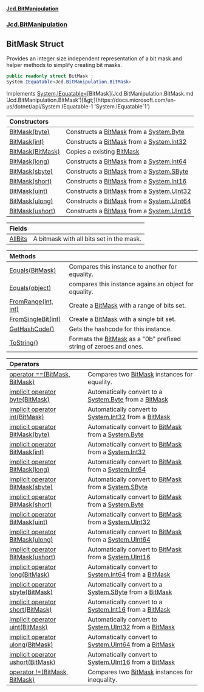 #### [Jcd.BitManipulation](index.md 'index')

### [Jcd.BitManipulation](Jcd.BitManipulation.md 'Jcd.BitManipulation')

## BitMask Struct

Provides an integer size independent representation of a bit mask
and helper methods to simplify creating bit masks.

```csharp
public readonly struct BitMask :
System.IEquatable<Jcd.BitManipulation.BitMask>
```

Implements [System.IEquatable&lt;](https://docs.microsoft.com/en-us/dotnet/api/System.IEquatable-1 'System.IEquatable`1')[BitMask](Jcd.BitManipulation.BitMask.md 'Jcd.BitManipulation.BitMask')[&gt;](https://docs.microsoft.com/en-us/dotnet/api/System.IEquatable-1 'System.IEquatable`1')

| Constructors                                                                                                                                               |                                                                                                                                                                                        |
|:-----------------------------------------------------------------------------------------------------------------------------------------------------------|:---------------------------------------------------------------------------------------------------------------------------------------------------------------------------------------|
| [BitMask(byte)](Jcd.BitManipulation.BitMask.BitMask(byte).md 'Jcd.BitManipulation.BitMask.BitMask(byte)')                                                  | Constructs a [BitMask](Jcd.BitManipulation.BitMask.md 'Jcd.BitManipulation.BitMask') from a [System.Byte](https://docs.microsoft.com/en-us/dotnet/api/System.Byte 'System.Byte')       |
| [BitMask(int)](Jcd.BitManipulation.BitMask.BitMask(int).md 'Jcd.BitManipulation.BitMask.BitMask(int)')                                                     | Constructs a [BitMask](Jcd.BitManipulation.BitMask.md 'Jcd.BitManipulation.BitMask') from a [System.Int32](https://docs.microsoft.com/en-us/dotnet/api/System.Int32 'System.Int32')    |
| [BitMask(BitMask)](Jcd.BitManipulation.BitMask.BitMask(Jcd.BitManipulation.BitMask).md 'Jcd.BitManipulation.BitMask.BitMask(Jcd.BitManipulation.BitMask)') | Copies a existing [BitMask](Jcd.BitManipulation.BitMask.md 'Jcd.BitManipulation.BitMask')                                                                                              |
| [BitMask(long)](Jcd.BitManipulation.BitMask.BitMask(long).md 'Jcd.BitManipulation.BitMask.BitMask(long)')                                                  | Constructs a [BitMask](Jcd.BitManipulation.BitMask.md 'Jcd.BitManipulation.BitMask') from a [System.Int64](https://docs.microsoft.com/en-us/dotnet/api/System.Int64 'System.Int64')    |
| [BitMask(sbyte)](Jcd.BitManipulation.BitMask.BitMask(sbyte).md 'Jcd.BitManipulation.BitMask.BitMask(sbyte)')                                               | Constructs a [BitMask](Jcd.BitManipulation.BitMask.md 'Jcd.BitManipulation.BitMask') from a [System.SByte](https://docs.microsoft.com/en-us/dotnet/api/System.SByte 'System.SByte')    |
| [BitMask(short)](Jcd.BitManipulation.BitMask.BitMask(short).md 'Jcd.BitManipulation.BitMask.BitMask(short)')                                               | Constructs a [BitMask](Jcd.BitManipulation.BitMask.md 'Jcd.BitManipulation.BitMask') from a [System.Int16](https://docs.microsoft.com/en-us/dotnet/api/System.Int16 'System.Int16')    |
| [BitMask(uint)](Jcd.BitManipulation.BitMask.BitMask(uint).md 'Jcd.BitManipulation.BitMask.BitMask(uint)')                                                  | Constructs a [BitMask](Jcd.BitManipulation.BitMask.md 'Jcd.BitManipulation.BitMask') from a [System.UInt32](https://docs.microsoft.com/en-us/dotnet/api/System.UInt32 'System.UInt32') |
| [BitMask(ulong)](Jcd.BitManipulation.BitMask.BitMask(ulong).md 'Jcd.BitManipulation.BitMask.BitMask(ulong)')                                               | Constructs a [BitMask](Jcd.BitManipulation.BitMask.md 'Jcd.BitManipulation.BitMask') from a [System.UInt64](https://docs.microsoft.com/en-us/dotnet/api/System.UInt64 'System.UInt64') |
| [BitMask(ushort)](Jcd.BitManipulation.BitMask.BitMask(ushort).md 'Jcd.BitManipulation.BitMask.BitMask(ushort)')                                            | Constructs a [BitMask](Jcd.BitManipulation.BitMask.md 'Jcd.BitManipulation.BitMask') from a [System.UInt16](https://docs.microsoft.com/en-us/dotnet/api/System.UInt16 'System.UInt16') |

| Fields                                                                                  |                                          |
|:----------------------------------------------------------------------------------------|:-----------------------------------------|
| [AllBits](Jcd.BitManipulation.BitMask.AllBits.md 'Jcd.BitManipulation.BitMask.AllBits') | A bitmask with all bits set in the mask. |

| Methods                                                                                                                                                 |                                                                                                                                   |
|:--------------------------------------------------------------------------------------------------------------------------------------------------------|:----------------------------------------------------------------------------------------------------------------------------------|
| [Equals(BitMask)](Jcd.BitManipulation.BitMask.Equals(Jcd.BitManipulation.BitMask).md 'Jcd.BitManipulation.BitMask.Equals(Jcd.BitManipulation.BitMask)') | Compares this instance to another for equality.                                                                                   |
| [Equals(object)](Jcd.BitManipulation.BitMask.Equals(object).md 'Jcd.BitManipulation.BitMask.Equals(object)')                                            | compares this instance agains an object for equality.                                                                             |
| [FromRange(int, int)](Jcd.BitManipulation.BitMask.FromRange(int,int).md 'Jcd.BitManipulation.BitMask.FromRange(int, int)')                              | Create a [BitMask](Jcd.BitManipulation.BitMask.md 'Jcd.BitManipulation.BitMask') with a range of bits set.                        |
| [FromSingleBit(int)](Jcd.BitManipulation.BitMask.FromSingleBit(int).md 'Jcd.BitManipulation.BitMask.FromSingleBit(int)')                                | Create a [BitMask](Jcd.BitManipulation.BitMask.md 'Jcd.BitManipulation.BitMask') with a single bit set.                           |
| [GetHashCode()](Jcd.BitManipulation.BitMask.GetHashCode().md 'Jcd.BitManipulation.BitMask.GetHashCode()')                                               | Gets the hashcode for this instance.                                                                                              |
| [ToString()](Jcd.BitManipulation.BitMask.ToString().md 'Jcd.BitManipulation.BitMask.ToString()')                                                        | Formats the [BitMask](Jcd.BitManipulation.BitMask.md 'Jcd.BitManipulation.BitMask') as a "0b" prefixed string of zeroes and ones. |

| Operators                                                                                                                                                                                                                                    |                                                                                                                                                                                                    |
|:---------------------------------------------------------------------------------------------------------------------------------------------------------------------------------------------------------------------------------------------|:---------------------------------------------------------------------------------------------------------------------------------------------------------------------------------------------------|
| [operator ==(BitMask, BitMask)](Jcd.BitManipulation.BitMask.op_Equality(Jcd.BitManipulation.BitMask,Jcd.BitManipulation.BitMask).md 'Jcd.BitManipulation.BitMask.op_Equality(Jcd.BitManipulation.BitMask, Jcd.BitManipulation.BitMask)')     | Compares two [BitMask](Jcd.BitManipulation.BitMask.md 'Jcd.BitManipulation.BitMask') instances for equality.                                                                                       |
| [implicit operator byte(BitMask)](Jcd.BitManipulation.BitMask.op_Implicitbyte(Jcd.BitManipulation.BitMask).md 'Jcd.BitManipulation.BitMask.op_Implicit byte(Jcd.BitManipulation.BitMask)')                                                   | Automatically convert to a [System.Byte](https://docs.microsoft.com/en-us/dotnet/api/System.Byte 'System.Byte') from a [BitMask](Jcd.BitManipulation.BitMask.md 'Jcd.BitManipulation.BitMask')     |
| [implicit operator int(BitMask)](Jcd.BitManipulation.BitMask.op_Implicitint(Jcd.BitManipulation.BitMask).md 'Jcd.BitManipulation.BitMask.op_Implicit int(Jcd.BitManipulation.BitMask)')                                                      | Automatically convert to [System.Int32](https://docs.microsoft.com/en-us/dotnet/api/System.Int32 'System.Int32') from a [BitMask](Jcd.BitManipulation.BitMask.md 'Jcd.BitManipulation.BitMask')    |
| [implicit operator BitMask(byte)](Jcd.BitManipulation.BitMask.op_ImplicitJcd.BitManipulation.BitMask(byte).md 'Jcd.BitManipulation.BitMask.op_Implicit Jcd.BitManipulation.BitMask(byte)')                                                   | Automatically convert to [BitMask](Jcd.BitManipulation.BitMask.md 'Jcd.BitManipulation.BitMask') from a [System.Byte](https://docs.microsoft.com/en-us/dotnet/api/System.Byte 'System.Byte')       |
| [implicit operator BitMask(int)](Jcd.BitManipulation.BitMask.op_ImplicitJcd.BitManipulation.BitMask(int).md 'Jcd.BitManipulation.BitMask.op_Implicit Jcd.BitManipulation.BitMask(int)')                                                      | Automatically convert to [BitMask](Jcd.BitManipulation.BitMask.md 'Jcd.BitManipulation.BitMask') from a [System.Int32](https://docs.microsoft.com/en-us/dotnet/api/System.Int32 'System.Int32')    |
| [implicit operator BitMask(long)](Jcd.BitManipulation.BitMask.op_ImplicitJcd.BitManipulation.BitMask(long).md 'Jcd.BitManipulation.BitMask.op_Implicit Jcd.BitManipulation.BitMask(long)')                                                   | Automatically convert to [BitMask](Jcd.BitManipulation.BitMask.md 'Jcd.BitManipulation.BitMask') from a [System.Int64](https://docs.microsoft.com/en-us/dotnet/api/System.Int64 'System.Int64')    |
| [implicit operator BitMask(sbyte)](Jcd.BitManipulation.BitMask.op_ImplicitJcd.BitManipulation.BitMask(sbyte).md 'Jcd.BitManipulation.BitMask.op_Implicit Jcd.BitManipulation.BitMask(sbyte)')                                                | Automatically convert to [BitMask](Jcd.BitManipulation.BitMask.md 'Jcd.BitManipulation.BitMask') from a [System.SByte](https://docs.microsoft.com/en-us/dotnet/api/System.SByte 'System.SByte')    |
| [implicit operator BitMask(short)](Jcd.BitManipulation.BitMask.op_ImplicitJcd.BitManipulation.BitMask(short).md 'Jcd.BitManipulation.BitMask.op_Implicit Jcd.BitManipulation.BitMask(short)')                                                | Automatically convert to [BitMask](Jcd.BitManipulation.BitMask.md 'Jcd.BitManipulation.BitMask') from a [System.Byte](https://docs.microsoft.com/en-us/dotnet/api/System.Byte 'System.Byte')       |
| [implicit operator BitMask(uint)](Jcd.BitManipulation.BitMask.op_ImplicitJcd.BitManipulation.BitMask(uint).md 'Jcd.BitManipulation.BitMask.op_Implicit Jcd.BitManipulation.BitMask(uint)')                                                   | Automatically convert to [BitMask](Jcd.BitManipulation.BitMask.md 'Jcd.BitManipulation.BitMask') from a [System.UInt32](https://docs.microsoft.com/en-us/dotnet/api/System.UInt32 'System.UInt32') |
| [implicit operator BitMask(ulong)](Jcd.BitManipulation.BitMask.op_ImplicitJcd.BitManipulation.BitMask(ulong).md 'Jcd.BitManipulation.BitMask.op_Implicit Jcd.BitManipulation.BitMask(ulong)')                                                | Automatically convert to [BitMask](Jcd.BitManipulation.BitMask.md 'Jcd.BitManipulation.BitMask') from a [System.UInt64](https://docs.microsoft.com/en-us/dotnet/api/System.UInt64 'System.UInt64') |
| [implicit operator BitMask(ushort)](Jcd.BitManipulation.BitMask.op_ImplicitJcd.BitManipulation.BitMask(ushort).md 'Jcd.BitManipulation.BitMask.op_Implicit Jcd.BitManipulation.BitMask(ushort)')                                             | Automatically convert to [BitMask](Jcd.BitManipulation.BitMask.md 'Jcd.BitManipulation.BitMask') from a [System.UInt16](https://docs.microsoft.com/en-us/dotnet/api/System.UInt16 'System.UInt16') |
| [implicit operator long(BitMask)](Jcd.BitManipulation.BitMask.op_Implicitlong(Jcd.BitManipulation.BitMask).md 'Jcd.BitManipulation.BitMask.op_Implicit long(Jcd.BitManipulation.BitMask)')                                                   | Automatically convert to [System.Int64](https://docs.microsoft.com/en-us/dotnet/api/System.Int64 'System.Int64') from a [BitMask](Jcd.BitManipulation.BitMask.md 'Jcd.BitManipulation.BitMask')    |
| [implicit operator sbyte(BitMask)](Jcd.BitManipulation.BitMask.op_Implicitsbyte(Jcd.BitManipulation.BitMask).md 'Jcd.BitManipulation.BitMask.op_Implicit sbyte(Jcd.BitManipulation.BitMask)')                                                | Automatically convert to a [System.SByte](https://docs.microsoft.com/en-us/dotnet/api/System.SByte 'System.SByte') from a [BitMask](Jcd.BitManipulation.BitMask.md 'Jcd.BitManipulation.BitMask')  |
| [implicit operator short(BitMask)](Jcd.BitManipulation.BitMask.op_Implicitshort(Jcd.BitManipulation.BitMask).md 'Jcd.BitManipulation.BitMask.op_Implicit short(Jcd.BitManipulation.BitMask)')                                                | Automatically convert to a [System.Int16](https://docs.microsoft.com/en-us/dotnet/api/System.Int16 'System.Int16') from a [BitMask](Jcd.BitManipulation.BitMask.md 'Jcd.BitManipulation.BitMask')  |
| [implicit operator uint(BitMask)](Jcd.BitManipulation.BitMask.op_Implicituint(Jcd.BitManipulation.BitMask).md 'Jcd.BitManipulation.BitMask.op_Implicit uint(Jcd.BitManipulation.BitMask)')                                                   | Automatically convert to [System.UInt32](https://docs.microsoft.com/en-us/dotnet/api/System.UInt32 'System.UInt32') from a [BitMask](Jcd.BitManipulation.BitMask.md 'Jcd.BitManipulation.BitMask') |
| [implicit operator ulong(BitMask)](Jcd.BitManipulation.BitMask.op_Implicitulong(Jcd.BitManipulation.BitMask).md 'Jcd.BitManipulation.BitMask.op_Implicit ulong(Jcd.BitManipulation.BitMask)')                                                | Automatically convert to [System.UInt64](https://docs.microsoft.com/en-us/dotnet/api/System.UInt64 'System.UInt64') from a [BitMask](Jcd.BitManipulation.BitMask.md 'Jcd.BitManipulation.BitMask') |
| [implicit operator ushort(BitMask)](Jcd.BitManipulation.BitMask.op_Implicitushort(Jcd.BitManipulation.BitMask).md 'Jcd.BitManipulation.BitMask.op_Implicit ushort(Jcd.BitManipulation.BitMask)')                                             | Automatically convert to [System.UInt16](https://docs.microsoft.com/en-us/dotnet/api/System.UInt16 'System.UInt16') from a [BitMask](Jcd.BitManipulation.BitMask.md 'Jcd.BitManipulation.BitMask') |
| [operator !=(BitMask, BitMask)](Jcd.BitManipulation.BitMask.op_Inequality(Jcd.BitManipulation.BitMask,Jcd.BitManipulation.BitMask).md 'Jcd.BitManipulation.BitMask.op_Inequality(Jcd.BitManipulation.BitMask, Jcd.BitManipulation.BitMask)') | Compares two [BitMask](Jcd.BitManipulation.BitMask.md 'Jcd.BitManipulation.BitMask') instances for inequality.                                                                                     |
